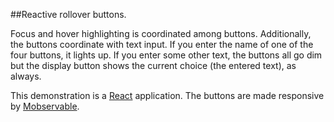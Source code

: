 ##Reactive rollover buttons. 

Focus and hover highlighting is coordinated among buttons. Additionally, the buttons coordinate with text input. If you enter the name of one of the four buttons, it lights up. If you enter some other text, the buttons all go dim but the display button shows the current choice (the entered text), as always.

This demonstration is a [React](https://facebook.github.io/react/docs/getting-started.html) application. The buttons are made responsive by [Mobservable](https://github.com/mweststrate/mobservable).
